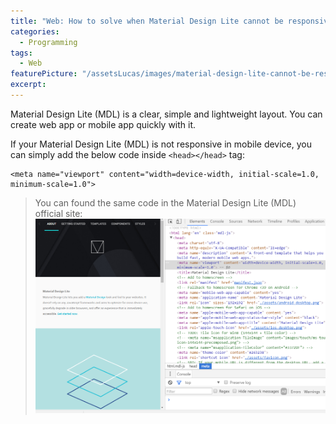 ```yaml
---
title: "Web: How to solve when Material Design Lite cannot be responsive"
categories:
  - Programming
tags:
  - Web
featurePicture: "/assetsLucas/images/material-design-lite-cannot-be-responsive-featurePicture.png"
excerpt:
---
```


Material Design Lite (MDL) is a clear, simple and lightweight layout. You can create web app or mobile app quickly with it.

If your Material Design Lite (MDL) is not responsive in mobile device, you can simply add the below code inside `<head></head>` tag:


```
<meta name="viewport" content="width=device-width, initial-scale=1.0, minimum-scale=1.0">
```

>You can found the same code in the Material Design Lite (MDL) official site:
>![Image](/assetsLucas/images/material-design-lite-cannot-be-responsive-content-1.png)

